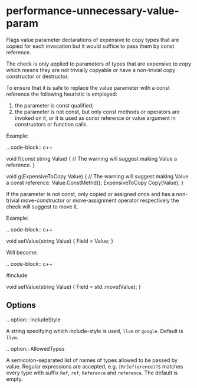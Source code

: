 performance-unnecessary-value-param
===================================

Flags value parameter declarations of expensive to copy types that are
copied for each invocation but it would suffice to pass them by const
reference.

The check is only applied to parameters of types that are expensive to
copy which means they are not trivially copyable or have a non-trivial
copy constructor or destructor.

To ensure that it is safe to replace the value parameter with a const
reference the following heuristic is employed:

1.  the parameter is const qualified;
2.  the parameter is not const, but only const methods or operators are
    invoked on it, or it is used as const reference or value argument in
    constructors or function calls.

Example:

.. code-block:: c++

void f(const string Value) { // The warning will suggest making Value a
reference. }

void g(ExpensiveToCopy Value) { // The warning will suggest making Value
a const reference. Value.ConstMethd(); ExpensiveToCopy Copy(Value); }

If the parameter is not const, only copied or assigned once and has a
non-trivial move-constructor or move-assignment operator respectively
the check will suggest to move it.

Example:

.. code-block:: c++

void setValue(string Value) { Field = Value; }

Will become:

.. code-block:: c++

\#include <utility>

void setValue(string Value) { Field = std::move(Value); }

Options
-------

.. option:: IncludeStyle

A string specifying which include-style is used, `llvm` or `google`.
Default is `llvm`.

.. option:: AllowedTypes

A semicolon-separated list of names of types allowed to be passed by
value. Regular expressions are accepted, e.g. `[Rr]ef(erence)?$` matches
every type with suffix `Ref`, `ref`, `Reference` and `reference`. The
default is empty.

